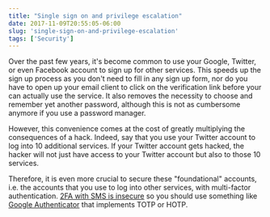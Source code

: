 ```yaml
---
title: "Single sign on and privilege escalation"
date: 2017-11-09T20:55:05-06:00
slug: 'single-sign-on-and-privilege-escalation'
tags: ['Security']
---
```


Over the past few years, it's become common to use your Google, Twitter, or even
Facebook account to sign up for other services. This speeds up the sign up
process as you don't need to fill in any sign up form, nor do you have to open
up your email client to click on the verification link before your can actually
use the service. It also removes the necessity to choose and remember yet
another password, although this is not as cumbersome anymore if you use a
password manager.

However, this convenience comes at the cost of greatly multiplying the
consequences of a hack. Indeed, say that you use your Twitter account to log
into 10 additional services. If your Twitter account gets hacked, the hacker
will not just have access to your Twitter account but also to those 10 services.

Therefore, it is even more crucial to secure these "foundational" accounts, i.e.
the accounts that you use to log into other services, with multi-factor
authentication. [2FA with SMS is insecure](https://www.schneier.com/blog/archives/2016/08/nist_is_no_long.html)
so you should use something like [Google Authenticator](https://en.wikipedia.org/wiki/Google_Authenticator)
that implements TOTP or HOTP.
